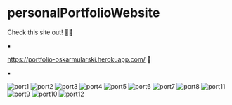 # personalPortfolioWebsite
Check this site out! 👨‍🎓

▪

https://portfolio-oskarmularski.herokuapp.com/ 📄

▪

![port1](https://user-images.githubusercontent.com/56295769/147936937-b24016aa-4021-4d1a-9e6d-45f1020210e5.PNG)
![port2](https://user-images.githubusercontent.com/56295769/147936940-65da0d06-7377-4fb7-99ad-f035b5c4333f.PNG)
![port3](https://user-images.githubusercontent.com/56295769/147936942-3d6ac631-d68f-4106-8a7d-8b8253fd461b.PNG)
![port4](https://user-images.githubusercontent.com/56295769/147936943-7dba2388-265d-4f9d-b0a5-387f9e7a64fe.PNG)
![port5](https://user-images.githubusercontent.com/56295769/147936945-a9427dbf-61ad-48fc-b238-dbab213a705b.PNG)
![port6](https://user-images.githubusercontent.com/56295769/147936946-59804c05-e044-4949-a57a-c8a02c129658.PNG)
![port7](https://user-images.githubusercontent.com/56295769/147936948-81f661d4-0fa2-4959-84a8-eacc37799174.PNG)
![port8](https://user-images.githubusercontent.com/56295769/147936950-8c009fa1-088a-46ac-8e78-85eed3365059.PNG)
![port11](https://user-images.githubusercontent.com/56295769/147936955-a4df2aab-8972-4dbe-b818-718142a61689.PNG)
![port9](https://user-images.githubusercontent.com/56295769/147936952-7c7c6cfc-7a71-41be-acc1-f1ea9ad85187.PNG)
![port10](https://user-images.githubusercontent.com/56295769/147936953-e49031a1-7a4d-4b52-b4f7-38ab49083061.PNG)
![port12](https://user-images.githubusercontent.com/56295769/147937294-38023fe6-a228-4903-a2db-9dc1352309ec.PNG)
